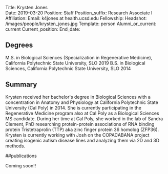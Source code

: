Title: Krysten Jones   
Date: 2019-03-20
Position: Staff
Position_suffix: Research Associate I
Affiliation:
Email: k4jones at health.ucsd.edu
Fellowship:
Headshot: /images/people/krysten_jones.jpg
Template: person
Alumni_or_current: current
Current_position: 
End_date:
<!-- Status: draft -->

## Degrees
M.S. in Biological Sciences (Specialization in Regenerative Medicine), California Polytechnic State University, SLO 2019
B.S. in Biological Sciences, California Polytechnic State University, SLO 2014  

## Summary

Krysten received her bachelor's degree in Biological Sciences with a concentration in Anatomy and Physiology at California Polytechnic State University (Cal Poly) in 2014. She is currently participating in the Regenerative Medicine program also at Cal Poly as a Biological Sciences MS candidate. During her time at Cal Poly, she worked in the lab of Sandra Clement, PhD researching protein-protein associations of RNA binding protein Tristetraprolin (TTP) aka zinc finger protein 36 homolog (ZFP36). Krysten is currently working with Josh on the COPACABANA project creating isogenic autism disease lines and analyzing them via 2D and 3D methods.


##publications

Coming soon!! 
